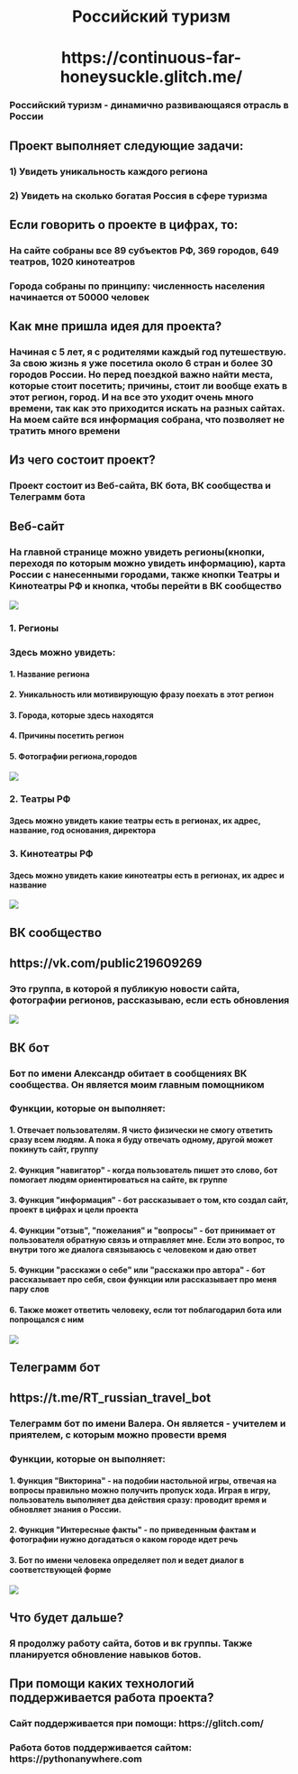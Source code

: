 <h1 align='center'>Российский туризм</h1>
<h1 align='center'>https://continuous-far-honeysuckle.glitch.me/</h1>
<h3><b>Российский туризм</b> - динамично развивающаяся отрасль в России</h3>
<h2>Проект выполняет следующие задачи:</h2>
<h3><b>1)</b>  Увидеть уникальность каждого региона</h3>
<h3><b>2)</b>  Увидеть на сколько богатая Россия в сфере туризма</h3>

<h2>Если говорить о проекте в цифрах, то:</h2>
<h3>На сайте собраны все 89 субъектов РФ, 369 городов, 649 театров, 1020 кинотеатров</h3>
<h3>Города собраны по принципу: численность населения начинается от 50000 человек</h3>

<h2>Как мне пришла идея для проекта?</h2>
<h3>Начиная с 5 лет, я с родителями каждый год путешествую. За свою жизнь  я уже посетила около 6 стран и более 30 городов России. Но перед поездкой важно найти места, которые стоит посетить; причины, стоит ли вообще ехать в этот регион, город. И на все это уходит очень много времени, так как это приходится искать на разных сайтах. На моем сайте вся информация собрана, что позволяет не тратить много времени</h3>

<h2>Из чего состоит проект?</h2>
<h3>Проект состоит из <b>Веб-сайта</b>, <b>ВК бота</b>, <b>ВК сообщества</b> и <b>Телеграмм бота</b></h3>

<h2>Веб-сайт</h2>
<h3>На главной странице можно увидеть регионы(кнопки, переходя по которым можно увидеть информацию), карта России с нанесенными городами, также кнопки Театры и Кинотеатры РФ и кнопка, чтобы перейти в ВК сообщество</h3>
<img src="static/img/image.png">

<h3>1.  Регионы</h3>
<h3>Здесь можно увидеть:</h3>
<h4>1. Название региона</h4>
<h4>2. Уникальность или мотивирующую фразу поехать в этот регион</h4>
<h4>3. Города, которые здесь находятся</h4>
<h4>4. Причины посетить регион</h4>
<h4>5. Фотографии региона,городов</h4>
<img src="static/img/region.png">

<h3>2. Театры РФ</h3>
<h4>Здесь можно увидеть какие театры есть в регионах, их адрес, название, год основания, директора</h4>

<h3>3. Кинотеатры РФ</h3>
<h4>Здесь можно увидеть какие кинотеатры есть в регионах, их адрес и название</h4>
<img src="static/img/kino.png">

<h2>ВК сообщество</h2>
<h2>https://vk.com/public219609269</h2>
<h3>Это группа, в которой я публикую новости сайта, фотографии регионов, рассказываю, если есть обновления</h3>
<img src="static/img/VK_G.png">

<h2>ВК бот</h2>
<h3>Бот по имени Александр обитает в сообщениях ВК сообщества. Он является моим главным помощником</h3>
<h3>Функции, которые он выполняет:</h3>
<h4>1. Отвечает пользователям. Я чисто физически не смогу ответить сразу всем людям. А пока я буду отвечать одному, другой может покинуть сайт, группу</h4>
<h4>2. Функция "навигатор" - когда пользователь пишет это слово, бот помогает людям ориентироваться на сайте, вк группе</h4>
<h4>3. Функция "информация" - бот рассказывает о том, кто создал сайт, проект в цифрах и цели проекта</h4>
<h4>4. Функции "отзыв", "пожелания" и "вопросы" - бот принимает от пользователя обратную связь и отправляет мне. Если это вопрос, то внутри того же диалога связываюсь с человеком и даю ответ</h4>
<h4>5. Функции "расскажи о себе" или "расскажи про автора" - бот рассказывает про себя, свои функции или рассказывает про меня пару слов</h4>
<h4>6. Также может ответить человеку, если тот поблагодарил бота или попрощался с ним</h4>
<img src="static/img/Bot.png">

<h2>Телеграмм бот</h2>
<h2>https://t.me/RT_russian_travel_bot</h2>
<h3>Телеграмм бот по имени Валера. Он является - учителем и приятелем, с которым можно провести время</h3>
<h3>Функции, которые он выполняет:</h3>
<h4>1. Функция "Викторина" - на подобии настольной игры, отвечая на вопросы правильно можно получить пропуск хода. Играя в игру, пользователь выполняет два действия сразу: проводит время и обновляет знания о России.</h4>
<h4>2. Функция "Интересные факты" - по приведенным фактам и фотографии нужно догадаться о каком городе идет речь</h4>
<h4>3. Бот по имени человека определяет пол и ведет диалог в соответствующей форме</h4>
<img src="static/img/Valera.png">

<h2>Что будет дальше?</h2>
<h3>Я продолжу работу сайта, ботов и вк группы. Также планируется обновление навыков ботов.</h3>

<h2>При помощи каких технологий поддерживается работа проекта?</h2>
<h3>Сайт поддерживается при помощи: https://glitch.com/</h3>
<h3>Работа ботов поддерживается сайтом: https://pythonanywhere.com</h3>
